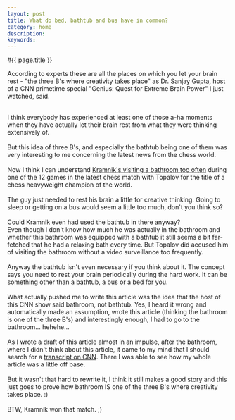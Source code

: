 ```yaml
---
layout: post
title: What do bed, bathtub and bus have in common?
category: home
description: 
keywords: 
---
```


#{{ page.title }}

According to experts these are all the places on which you let your brain rest - "the three B's where creativity takes place" as Dr. Sanjay Gupta, host of a CNN primetime special "Genius: Quest for Extreme Brain Power" I just watched, said.

<br>I think everybody has experienced at least one of those a-ha moments when they have actually let their brain rest from what they were thinking extensively of.
<br>
<br>But this idea of three B's, and especially the bathtub being one of them was very interesting to me concerning the latest news from the chess world.
<br>
<br>Now I think I can understand <a href="http://www.chessbase.com/newsdetail.asp?newsid=3377">Kramnik's visiting a bathroom too often</a> during one of the 12 games in the latest chess match with Topalov for the title of a chess heavyweight champion of the world.
<br>
<br>The guy just needed to rest his brain a little for creative thinking. Going to sleep or getting on a bus would seem a little too much, don't you think so?
<br>
<br>Could Kramnik even had used the bathtub in there anyway?
<br>Even though I don't know how much he was actually in the bathroom and whether this bathroom was equipped with a bathtub it still seems a bit far-fetched that he had a relaxing bath every time. But Topalov did accused him of visiting the bathroom without a video surveillance too frequently.
<br>
<br>Anyway the bathtub isn't even necessary if you think about it. The concept says you need to rest your brain periodically during the hard work. It can be something other than a bathtub, a bus or a bed for you.
<br>
<br>What actually pushed me to write this article was the idea that the host of this CNN show said bathroom, not bathtub. Yes, I heard it wrong and automatically made an assumption, wrote this article (thinking the bathroom is one of the three B's) and interestingly enough, I had to go to the bathroom... hehehe...
<br>
<br>As I wrote a draft of this article almost in an impulse, after the bathroom, where I didn't think about this article, it came to my mind that I should search for a <a href="http://transcripts.cnn.com/TRANSCRIPTS/0609/17/se.02.html">transcript on CNN</a>. There I was able to see how my whole article was a little off base.
<br>
<br>But it wasn't that hard to rewrite it, I think it still makes a good story and this just goes to prove how bathroom IS one of the three B's where creativity takes place. :)
<br>
<br>BTW, Kramnik won that match. ;)